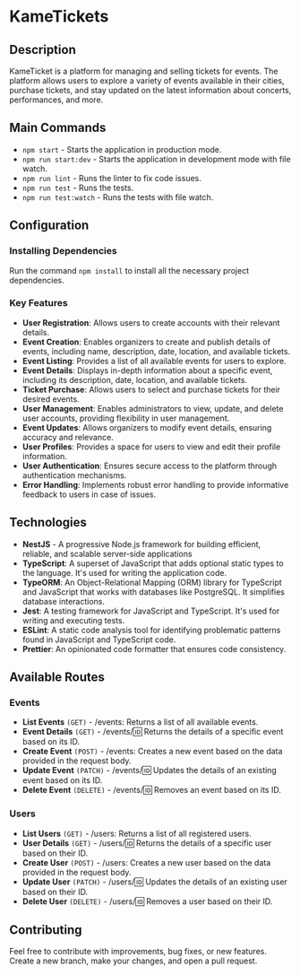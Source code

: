 # KameTickets

## Description

KameTicket is a platform for managing and selling tickets for events. The platform allows users to explore a variety of events available in their cities, purchase tickets, and stay updated on the latest information about concerts, performances, and more.

## Main Commands

- `npm start` - Starts the application in production mode.
- `npm run start:dev` - Starts the application in development mode with file watch.
- `npm run lint` - Runs the linter to fix code issues.
- `npm run test` - Runs the tests.
- `npm run test:watch` - Runs the tests with file watch.

## Configuration

### Installing Dependencies

Run the command `npm install` to install all the necessary project dependencies.

### Key Features

- **User Registration**: Allows users to create accounts with their relevant details.
- **Event Creation**: Enables organizers to create and publish details of events, including name, description, date, location, and available tickets.
- **Event Listing**: Provides a list of all available events for users to explore.
- **Event Details**: Displays in-depth information about a specific event, including its description, date, location, and available tickets.
- **Ticket Purchase**: Allows users to select and purchase tickets for their desired events.
- **User Management**: Enables administrators to view, update, and delete user accounts, providing flexibility in user management.
- **Event Updates**: Allows organizers to modify event details, ensuring accuracy and relevance.
- **User Profiles**: Provides a space for users to view and edit their profile information.
- **User Authentication**: Ensures secure access to the platform through authentication mechanisms.
- **Error Handling**: Implements robust error handling to provide informative feedback to users in case of issues.

## Technologies

- **NestJS** - A progressive Node.js framework for building efficient, reliable, and scalable server-side applications
- **TypeScript**: A superset of JavaScript that adds optional static types to the language. It's used for writing the application code.
- **TypeORM**: An Object-Relational Mapping (ORM) library for TypeScript and JavaScript that works with databases like PostgreSQL. It simplifies database interactions.
- **Jest**: A testing framework for JavaScript and TypeScript. It's used for writing and executing tests.
- **ESLint**: A static code analysis tool for identifying problematic patterns found in JavaScript and TypeScript code.
- **Prettier**: An opinionated code formatter that ensures code consistency.

## Available Routes
### Events
- **List Events** ``(GET)`` - /events: Returns a list of all available events.
- **Event Details** ``(GET)`` - /events/:id: Returns the details of a specific event based on its ID.
- **Create Event** ``(POST)`` - /events: Creates a new event based on the data provided in the request body.
- **Update Event** ``(PATCH)`` - /events/:id: Updates the details of an existing event based on its ID.
- **Delete Event** ``(DELETE)`` - /events/:id: Removes an event based on its ID.

### Users
- **List Users** ``(GET)`` - /users: Returns a list of all registered users.
- **User Details** ``(GET)`` - /users/:id: Returns the details of a specific user based on their ID.
- **Create User** ``(POST)`` - /users: Creates a new user based on the data provided in the request body.
- **Update User** ``(PATCH)`` - /users/:id: Updates the details of an existing user based on their ID.
- **Delete User** ``(DELETE)`` - /users/:id: Removes a user based on their ID.


## Contributing

Feel free to contribute with improvements, bug fixes, or new features. Create a new branch, make your changes, and open a pull request.
